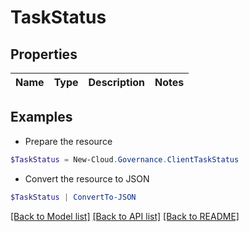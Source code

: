 # TaskStatus
## Properties

Name | Type | Description | Notes
------------ | ------------- | ------------- | -------------

## Examples

- Prepare the resource
```powershell
$TaskStatus = New-Cloud.Governance.ClientTaskStatus 
```

- Convert the resource to JSON
```powershell
$TaskStatus | ConvertTo-JSON
```

[[Back to Model list]](../README.md#documentation-for-models) [[Back to API list]](../README.md#documentation-for-api-endpoints) [[Back to README]](../README.md)

